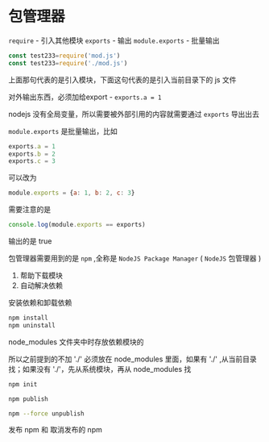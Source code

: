 # 包管理器

`require` - 引入其他模块
`exports` - 输出
`module.exports` - 批量输出

```js
const test233=require('mod.js')
const test233=require('./mod.js')
```

上面那句代表的是引入模块，下面这句代表的是引入当前目录下的 js 文件

对外输出东西，必须加给export - `exports.a = 1`

nodejs 没有全局变量，所以需要被外部引用的内容就需要通过 `exports` 导出出去

`module.exports` 是批量输出，比如

```js
exports.a = 1
exports.b = 2
exports.c = 3
```

可以改为

```js
module.exports = {a: 1, b: 2, c: 3}
```

需要注意的是

```js
console.log(module.exports == exports)
```

输出的是 true

包管理器需要用到的是 `npm` ,全称是 `NodeJS Package Manager` ( `NodeJS` 包管理器 )

1. 帮助下载模块
2. 自动解决依赖

安装依赖和卸载依赖

```sh
npm install
npm uninstall
```

node_modules 文件夹中时存放依赖模块的

所以之前提到的不加 './' 必须放在 node_modules 里面，如果有 './' ,从当前目录找；如果没有 './'，先从系统模块，再从 node_modules 找

```sh
npm init

npm publish

npm --force unpublish
```

发布 npm 和 取消发布的 npm
